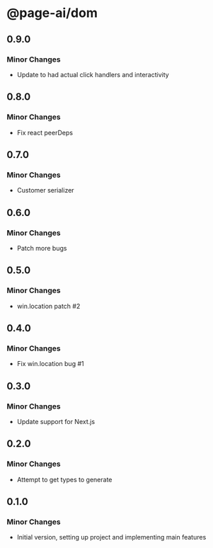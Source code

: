 # @page-ai/dom

## 0.9.0

### Minor Changes

- Update to had actual click handlers and interactivity

## 0.8.0

### Minor Changes

- Fix react peerDeps

## 0.7.0

### Minor Changes

- Customer serializer

## 0.6.0

### Minor Changes

- Patch more bugs

## 0.5.0

### Minor Changes

- win.location patch #2

## 0.4.0

### Minor Changes

- Fix win.location bug #1

## 0.3.0

### Minor Changes

- Update support for Next.js

## 0.2.0

### Minor Changes

- Attempt to get types to generate

## 0.1.0

### Minor Changes

- Initial version, setting up project and implementing main features
